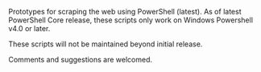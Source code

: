 Prototypes for scraping the web using PowerShell (latest).
  As of latest PowerShell Core release, these scripts only work on Windows Powershell v4.0 or later.

These scripts will not be maintained beyond initial release.

Comments and suggestions are welcomed.
